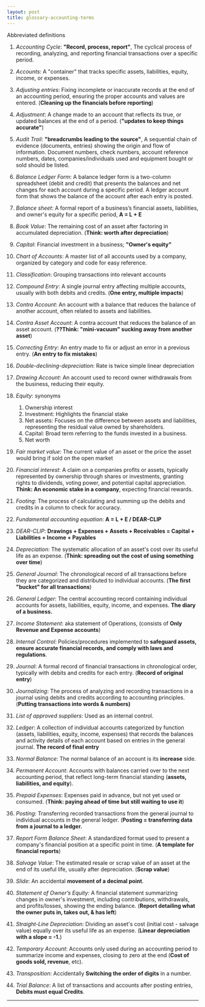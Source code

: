 ```yaml
---
layout: post
title: glossary-accounting-terms
---
```


Abbreviated definitions  

1. *Accounting Cycle*: **"Record, process, report"**, The cyclical process of recording, analyzing, and reporting financial transactions over a specific period.

1. *Accounts*: A "container" that tracks specific assets, liabilities, equity, income, or expenses.

2. *Adjusting entries*: Fixing incomplete or inaccurate records at the end of an accounting period, ensuring the proper accounts and values are entered. (**Cleaning up the financials before reporting**)

3. *Adjustment*: A change made to an account that reflects its true, or updated balances at the end of a period. (**"updates to keep things accurate"**)

4. *Audit Trail*: **"breadcrumbs leading to the source"**, A sequential chain of evidence (documents, entries) showing the origin and flow of information. Document numbers, check numbers, account reference numbers, dates, companies/individuals used and equipment bought or sold should be listed. 

5. *Balance Ledger Form*: A balance ledger form is a two-column spreadsheet (debit and credit) that presents the balances and net changes for each account during a specific period. A ledger account form that shows the balance of the account after each entry is posted.

6. *Balance sheet*: A formal report of a business’s financial assets, liabilities, and owner's equity for a specific period, **A = L + E**

7. *Book Value*: The remaining cost of an asset after factoring in accumulated depreciation. (**Think: worth after depreciation**)

8.  *Capital*: Financial investment in a business; **"Owner's equity"**

9.  *Chart of Accounts*: A master list of all accounts used by a company, organized by category and code for easy reference.

10. *Classification*: Grouping transactions into relevant accounts

11. *Compound Entry*: A single journal entry affecting multiple accounts, usually with both debits and credits. (**One entry, multiple impacts**)

12. *Contra Account*: An account with a balance that reduces the balance of another account, often related to assets and liabilities.

13. *Contra Asset Account*: A contra account that reduces the balance of an asset account. (**??Think: "mini-vacuum" sucking away from another asset**)

14. *Correcting Entry*: An entry made to fix or adjust an error in a previous entry. (**An entry to fix mistakes**)

15. *Double-declining-depreciation*: Rate is twice simple linear depreciation

16. *Drawing Account*: An account used to record owner withdrawals from the business, reducing their equity.

17. *Equity*: synonyms
    1.  Ownership interest
    2.  Investment: Highlights the financial stake
    3.  Net assets: Focuses on the difference between assets and liabilities, representing the residual value owned by shareholders.
    4.  Capital: Broad term referring to the funds invested in a business.
    5.  Net worth


18. *Fair market value*: The current value of an asset or the price the asset would bring if sold on the open market
   
19. *Financial interest*: A claim on a companies profits or assets, typically represented by ownership through shares or investments, granting rights to dividends, voting power, and potential capital appreciation. **Think: An economic stake in a company**, expecting financial rewards.

20. *Footing*: The process of calculating and summing up the debits and credits in a column to check for accuracy.

21. *Fundamental accounting equation*: **A = L + E / DEAR-CLIP**

22. *DEAR-CLIP*: **Drawings + Expenses + Assets + Receivables = Capital + Liabilities + Income + Payables**

23. *Depreciation*: The systematic allocation of an asset's cost over its useful life as an expense. (**Think: spreading out the cost of using something over time**)

24. *General Journal*: The chronological record of all transactions before they are categorized and distributed to individual accounts. (**The first "bucket" for all transactions**)

25. *General Ledger*: The central accounting record containing individual accounts for assets, liabilities, equity, income, and expenses. **The diary of a business.**
    
26. *Income Statement*: aka statement of Operations, (consists of **Only Revenue and Expense accounts**)

27. *Internal Control*: Policies/procedures implemented to **safeguard assets, ensure accurate financial records, and comply with laws and regulations**.
   
28. *Journal*: A formal record of financial transactions in chronological order, typically with debits and credits for each entry. (**Record of original entry**)

29. *Journalizing*: The process of analyzing and recording transactions in a journal using debits and credits according to accounting principles. (**Putting transactions into words & numbers)**
    
30. *List of approved suppliers*: Used as an internal control.

31. *Ledger*: A collection of individual accounts categorized by function (assets, liabilities, equity, income, expenses) that records the balances and activity details of each account based on entries in the general journal. **The record of final entry**
    
32. *Normal Balance*: The normal balance of an account is its **increase** side.

33. *Permanent Account*: Accounts with balances carried over to the next accounting period, that reflect long-term financial standing (**assets, liabilities, and equity**).

34. *Prepaid Expenses*: Expenses paid in advance, but not yet used or consumed. (**Think: paying ahead of time but still waiting to use it**)

35. *Posting*: Transferring recorded transactions from the general journal to individual accounts in the general ledger. (**Posting = transferring data from a journal to a ledger.**

36. *Report Form Balance Sheet*: A standardized format used to present a company's financial position at a specific point in time. (**A template for financial reports**)

37. *Salvage Value*: The estimated resale or scrap value of an asset at the end of its useful life, usually after depreciation. (**Scrap value**)

38. *Slide*: An accidental **movement of a decimal point**.

39. *Statement of Owner’s Equity:* A financial statement summarizing changes in owner's investment, including contributions, withdrawals, and profits/losses, showing the ending balance. (**Report detailing what the owner puts in, takes out, & has left**)

40. *Straight-Line Depreciation*: Dividing an asset's cost (initial cost - salvage value) equally over its useful life as an expense. (**Linear depreciation with a slope = -1.**)

41. *Temporary Account*: Accounts only used during an accounting period to summarize income and expenses, closing to zero at the end (**Cost of goods sold, revenue**, etc). 

42. *Transposition*: Accidentally **Switching the order of digits** in a number.

43. *Trial Balance*: A list of transactions and accounts after posting entries, **Debits must equal Credits**. 

---
